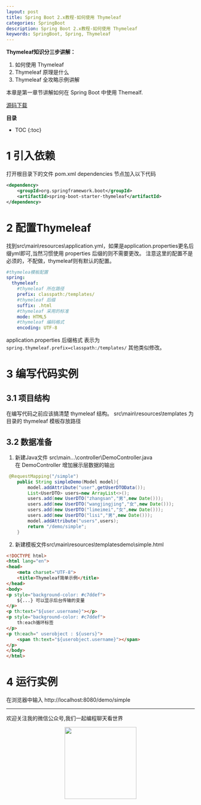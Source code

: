 ```yaml
---
layout: post
title: Spring Boot 2.x教程-如何使用 Thymeleaf
categories: SpringBoot
description: Spring Boot 2.x教程-如何使用 Thymeleaf
keywords: SpringBoot, Spring, Thymeleaf
---
```


**Thymeleaf知识分三步讲解：**
1. 如何使用 Thymeleaf
2. Thymeleaf 原理是什么
3. Thymeleaf 全攻略示例讲解

本章是第一章节讲解如何在 Spring Boot 中使用 Themealf.

[源码下载](https://github.com/fishpro/spring-boot-study/tree/master/spring-boot-study-thymeleaf)

**目录**

* TOC
{:toc}

# 1 引入依赖
打开根目录下的文件 pom.xml dependencies 节点加入以下代码
``` xml
<dependency>
	<groupId>org.springframework.boot</groupId>
	<artifactId>spring-boot-starter-thymeleaf</artifactId>
</dependency>
```

# 2 配置Thymeleaf
找到src\main\resources\application.yml，如果是application.properties更名后缀yml即可,当然习惯使用 properties 后缀的则不需要更改。
注意这里的配置不是必须的，不配做，thymeleaf则有默认的配置。
```yml
#thymelea模板配置
spring:
  thymeleaf:
    #thymeleaf 所在路径
    prefix: classpath:/templates/
    #thymeleaf 后缀
    suffix: .html
    #thymeleaf 采用的标准
    mode: HTML5
    #thymeleaf 编码格式
    encoding: UTF-8
```
application.properties 后缀格式 表示为 ``` spring.thymeleaf.prefix=classpath:/templates/``` 其他类似修改。

# 3 编写代码实例
## 3.1 项目结构
在编写代码之前应该搞清楚 thymeleaf 结构。
src\main\resources\templates 为目录的 thymeleaf 模板存放路径

## 3.2 数据准备
1. 新建Java文件 src\main\...\controller\DemoController.java  
在 DemoController 增加展示层数据的输出

```java
 @RequestMapping("/simple")
    public String simpleDemo(Model model){
        model.addAttribute("user",getUserDTOData());
        List<UserDTO> users=new ArrayList<>();
        users.add(new UserDTO("zhangsan","男",new Date()));
        users.add(new UserDTO("wangjingjing","女",new Date()));
        users.add(new UserDTO("limeimei","女",new Date()));
        users.add(new UserDTO("lisi","男",new Date()));
        model.addAttribute("users",users);
        return "/demo/simple";
    }
```

2. 新建模板文件src\main\resources\templatesdemo\simple.html

```html
<!DOCTYPE html>
<html lang="en">
<head>
    <meta charset="UTF-8">
    <title>Thymeleaf简单示例</title>
</head>
<body>
<p style="background-color: #c7ddef">
    ${...} 可以显示后台传输的变量
</p>
<p th:text="${user.username}"></p>
<p style="background-color: #c7ddef">
    th:each循环标签
</p>
<p th:each=" userobject : ${users}">
    <span th:text="${userobject.username}"></span>
</p>
</body>
</html>
```


# 4 运行实例
在浏览器中输入 http://localhost:8080/demo/simple



---

欢迎关注我的微信公众号,我们一起编程聊天看世界
 
<div align="center"><img width="192px" height="192px" src="http://www.fishpro.com.cn/assets/images/qrcode.jpg"/></div>

